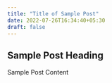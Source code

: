 ```yaml
---
title: "Title of Sample Post"
date: 2022-07-26T16:34:40+05:30
draft: false
---
```


## Sample Post Heading

Sample Post Content